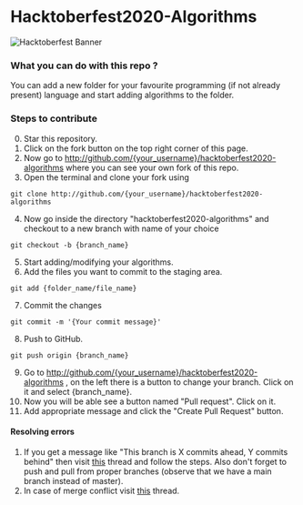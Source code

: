 # Hacktoberfest2020-Algorithms
![Hacktoberfest Banner](https://i.ibb.co/4FjRdbH/Logo-Sponsors-Light.png)
### What you can do with this repo ?
You can add a new folder for your favourite programming (if not already present) language and start adding algorithms to the folder.

### Steps to contribute
0. Star this repository.
1. Click on the fork button on the top right corner of this page.
2. Now go to http://github.com/{your_username}/hacktoberfest2020-algorithms where you can see your own fork of this repo.
3. Open the terminal and clone your fork using
  ```
  git clone http://github.com/{your_username}/hacktoberfest2020-algorithms
  ```
4. Now go inside the directory "hacktoberfest2020-algorithms" and checkout to a new branch with name of your choice
  ```
  git checkout -b {branch_name}
  ```
5. Start adding/modifying your algorithms.
6. Add the files you want to commit to the staging area.
  ```
  git add {folder_name/file_name}
  ```
7. Commit the changes
  ```
  git commit -m '{Your commit message}'
  ```
8. Push to GitHub.
  ```
  git push origin {branch_name}
  ```
9. Go to http://github.com/{your_username}/hacktoberfest2020-algorithms , on the left there is a button to change your branch. Click on it and select {branch_name}.
10. Now you will be able see a button named "Pull request". Click on it.
11. Add appropriate message and click the "Create Pull Request" button.

#### Resolving errors
1. If you get a message like "This branch is X commits ahead, Y commits behind" then visit [this](https://stackoverflow.com/questions/41283955/github-keeps-saying-this-branch-is-x-commits-ahead-y-commits-behind/41289258) thread and follow the steps. Also don't forget to push and pull from proper branches (observe that we have a main branch instead of master).
2. In case of merge conflict visit [this](https://stackoverflow.com/questions/161813/how-to-resolve-merge-conflicts-in-git) thread.

